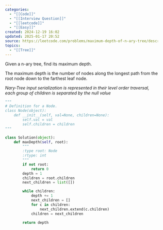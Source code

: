```yaml
---
categories:
  - "[[Code]]"
  - "[[Interview Question]]"
  - "[[leetcode]]"
  - "[[Easy]]"
created: 2024-12-19 16:02
updated: 2025-01-17 20:52
source: https://leetcode.com/problems/maximum-depth-of-n-ary-tree/description/
topics:
  - "[[Tree]]"
---
```

Given a n-ary tree, find its maximum depth.

The maximum depth is the number of nodes along the longest path from the root node down to the farthest leaf node.

_Nary-Tree input serialization is represented in their level order traversal, each group of children is separated by the null value_
```python
"""
# Definition for a Node.
class Node(object):
    def __init__(self, val=None, children=None):
        self.val = val
        self.children = children
"""

class Solution(object):
    def maxDepth(self, root):
        """
        :type root: Node
        :rtype: int
        """
        if not root:
            return 0
        depth = 1
        children = root.children
        next_children = list([])

        while children:
            depth += 1
            next_children = []
            for c in children:
                next_children.extend(c.children)
            children = next_children

        return depth
``` 